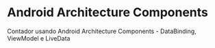 # Android Architecture Components

Contador usando Android Architecture Components - DataBinding, ViewModel e LiveData

